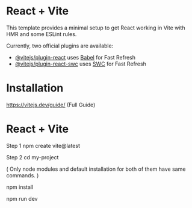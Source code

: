 # React + Vite

This template provides a minimal setup to get React working in Vite with HMR and some ESLint rules.

Currently, two official plugins are available:

- [@vitejs/plugin-react](https://github.com/vitejs/vite-plugin-react/blob/main/packages/plugin-react/README.md) uses [Babel](https://babeljs.io/) for Fast Refresh
- [@vitejs/plugin-react-swc](https://github.com/vitejs/vite-plugin-react-swc) uses [SWC](https://swc.rs/) for Fast Refresh

# Installation

https://vitejs.dev/guide/ (Full Guide)

# React + Vite 
Step 1 npm create vite@latest 

Step 2 cd my-project

( Only node modules and default installation for both of them have same commands. )

npm install

npm run dev
